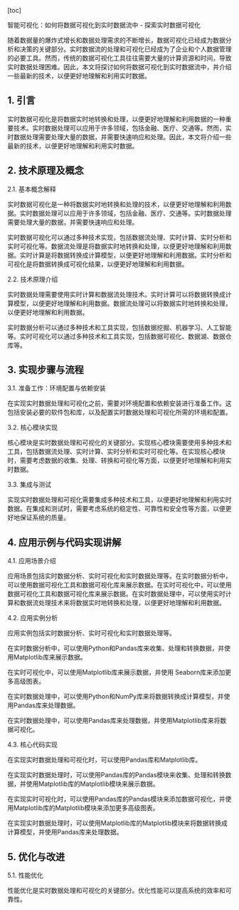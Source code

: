 
[toc]                    
                
                
智能可视化：如何将数据可视化到实时数据流中 - 探索实时数据可视化

随着数据量的爆炸式增长和数据处理需求的不断增长，数据可视化已经成为数据分析和决策的关键部分。实时数据流的处理和可视化已经成为了企业和个人数据管理的必要工具。然而，传统的数据可视化工具往往需要大量的计算资源和时间，导致实时数据处理困难。因此，本文将探讨如何将数据可视化到实时数据流中，并介绍一些最新的技术，以便更好地理解和利用实时数据。

## 1. 引言

实时数据可视化是将数据实时地转换和处理，以便更好地理解和利用数据的一种重要技术。实时数据处理可以应用于许多领域，包括金融、医疗、交通等。然而，实时数据处理需要处理大量的数据，并需要快速响应和处理。因此，本文将介绍一些最新的技术，以便更好地理解和利用实时数据。

## 2. 技术原理及概念

2.1. 基本概念解释

实时数据可视化是一种将数据实时地转换和处理的技术，以便更好地理解和利用数据。实时数据处理可以应用于许多领域，包括金融、医疗、交通等。实时数据处理需要处理大量的数据，并需要快速响应和处理。

实时数据可视化可以通过多种技术实现，包括数据流处理、实时计算、实时分析和实时可视化等。数据流处理是将数据实时地转换和处理，以便更好地理解和利用数据。实时计算是将数据转换成计算模型，以便更好地理解和利用数据。实时分析和可视化是将数据转换成可视化结果，以便更好地理解和利用数据。

2.2. 技术原理介绍

实时数据处理需要使用实时计算和数据流处理技术。实时计算可以将数据转换成计算模型，以便更好地理解和利用数据。数据流处理可以将数据实时地转换和处理，以便更好地理解和利用数据。

实时数据分析可以通过多种技术和工具实现，包括数据挖掘、机器学习、人工智能等。实时可视化可以通过多种技术和工具实现，包括数据可视化、数据湖、数据仓库等。

## 3. 实现步骤与流程

3.1. 准备工作：环境配置与依赖安装

在实现实时数据处理和可视化之前，需要对环境配置和依赖安装进行准备工作。这包括安装必要的软件包和库，以及配置实时数据处理和可视化所需的环境和配置。

3.2. 核心模块实现

核心模块是实时数据处理和可视化的关键部分。实现核心模块需要使用多种技术和工具，包括数据流处理、实时计算、实时分析和实时可视化等。在实现核心模块时，需要考虑数据的收集、处理、转换和可视化等方面，以便更好地理解和利用实时数据。

3.3. 集成与测试

实现实时数据处理和可视化需要集成多种技术和工具，以便更好地理解和利用实时数据。在集成和测试时，需要考虑系统的稳定性、可靠性和安全性等方面，以便更好地保证系统的质量。

## 4. 应用示例与代码实现讲解

4.1. 应用场景介绍

应用场景包括实时数据分析、实时可视化和实时数据处理等。在实时数据分析中，可以使用数据可视化工具和数据可视化库来展示数据。在实时可视化中，可以使用数据可视化工具和数据可视化库来展示数据。在实时数据处理中，可以使用实时计算和数据流处理技术来将数据实时地转换和处理，以便更好地理解和利用数据。

4.2. 应用实例分析

应用实例包括实时数据分析、实时可视化和实时数据处理等。

在实时数据分析中，可以使用Python和Pandas库来收集、处理和转换数据，并使用Matplotlib库来展示数据。

在实时可视化中，可以使用Matplotlib库来展示数据，并使用 Seaborn库来添加更多高级图表。

在实时数据处理中，可以使用Python和NumPy库来将数据转换成计算模型，并使用Pandas库来处理数据。

在实时数据处理中，可以使用Pandas库来处理数据，并使用Matplotlib库来将数据可视化。

4.3. 核心代码实现

在实现实时数据处理和可视化时，可以使用Pandas库和Matplotlib库。

在实现实时数据处理时，可以使用Pandas库的Pandas模块来收集、处理和转换数据，并使用Matplotlib库的Matplotlib模块来展示数据。

在实现实时可视化时，可以使用Pandas库的Pandas模块来添加数据可视化，并使用Matplotlib库的Matplotlib模块来添加更多高级图表。

在实现实时数据处理时，可以使用Matplotlib库的Matplotlib模块来将数据转换成计算模型，并使用Pandas库来处理数据。

## 5. 优化与改进

5.1. 性能优化

性能优化是实时数据处理和可视化的关键部分。优化性能可以提高系统的效率和可靠性。

